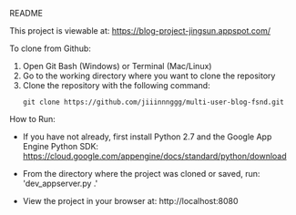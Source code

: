 README

This project is viewable at: https://blog-project-jingsun.appspot.com/

To clone from Github:
 1. Open Git Bash (Windows) or Terminal (Mac/Linux)
 2. Go to the working directory where you want to clone the repository
 3. Clone the repository with the following command:
    ```
    git clone https://github.com/jiiinnnggg/multi-user-blog-fsnd.git
    ```

How to Run:

- If you have not already, first install Python 2.7 and the Google App Engine Python SDK:
https://cloud.google.com/appengine/docs/standard/python/download

- From the directory where the project was cloned or saved, run: 'dev_appserver.py .'

- View the project in your browser at:
http://localhost:8080

